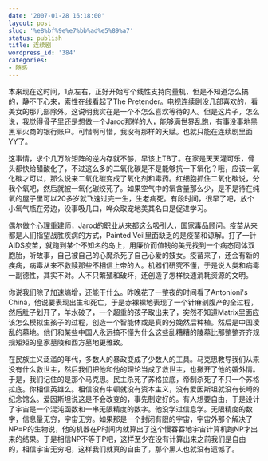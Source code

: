 ```yaml
---
date: '2007-01-28 16:18:00'
layout: post
slug: '%e8%bf%9e%e7%bb%ad%e5%89%a7'
status: publish
title: 连续剧
wordpress_id: '384'
categories:
- 随感
---
```


本来现在这时间，1点左右，正好开始写个线性支持向量机，但是不知道怎么搞的，静不下心来，索性在线看起了The Pretender。电视连续剧没几部喜欢的，看美女的那几部除外。这说明我实在是一个不怎么喜欢等待的人。但是这片子，怎么说，我觉得骨子里还是想做一个Jarod那样的人，能够满世界乱跑，有事没事地黑黑军火商的银行账户。可惜啊可惜，我没有那样的天赋。也就只能在连续剧里面YY了。

这事情，求个几万阶矩阵的逆内存就不够，早该上TB了。在家是天天灌可乐，骨头都快给醋酸化了，不过这么多的二氧化碳是不是能够抗一下氧化？哦，应该一氧化碳才可以，那么说来二氧化碳变成了氧化剂和毒药。红细胞抓住二氧化碳说，分我个氧吧，然后就被一氧化碳绞死了。如果空气中的氧含量那么少，是不是待在纯氧的屋子里可以20多岁就飞速过完一生，生老病死。有段时间，很早了吧，放个小氧气瓶在旁边，没事吸几口，哗众取宠地美其名曰是促进学习。

偶尔做个心理重建师，Jarod的职业从来都这么吸引人，国家毒品顾问。疫苗从来都是人们指望战胜疾病的方式，Painted Veil里面缺乏的是疫苗和谅解。打了一针AIDS疫苗，就跑到某个不知名的岛上，用廉价而值钱的美元找到一个病态同体双胞胎，听故事，自己被自己的心魔杀死了自己心爱的妓女。疫苗来了，还会有新的疾病，病毒从来不救赎那些不相信上帝的人。机器们研究不懂，于是说人类和病毒一副德性，其实不对。人不只繁殖和破坏，还创造了怎样快速消耗资源的文明。

你说我们除了加速熵增，还能干什么。昨晚花了一整夜的时间看了Antonioni's China，他说要表现出生和死亡，于是赤裸裸地表现了一个针麻剖腹产的全过程，然后肚子划开了，羊水破了，一个超重的孩子取出来了，突然不知道Matrix里面应该怎么模拟生孩子的过程，创造一个智能体或是真的分娩然后种植。然后是中国凌乱的墓地。他们和某些中国人永远搞不懂为什么这些乱糟糟的陵墓比那整整齐齐规规矩矩的皇家墓陵和西方墓地更雅致。

在民族主义泛滥的年代，多数人的暴政变成了少数人的工具。马克思教导我们从来没有什么救世主，然后我们把他和他的理论当成了救世主，也撇开了他的婚外情。于是，我们记住的是那个马克思。民主杀死了苏格拉底，帝制杀死了不只一个苏格拉底。你相信英雄么。相信没有牛顿就没有资本主义，没有爱因斯坦就没有长崎的纪念馆么。爱因斯坦说这是不会改变的，事先制定好的。有人想要自由，于是设计了宇宙是一个混沌函数和一串无限精度的数字。他没学过信息学。无限精度的数字，信息量无穷，宇宙无穷。如果那是一个封闭有限的宇宙，宇宙外那个解决了NP=P的生物说，他的机器在P时间内就算出了这个慢吞吞地宇宙计算机跑NP才出来的结果。于是相信NP不等于P吧，这样至少在没有计算出来之前我们是自由的，相信宇宙无穷吧，这样我们就真的自由了，那个黑人也就没有遗憾了。
